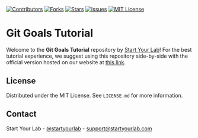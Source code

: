 [![Contributors][contributors-shield]][contributors-url]
[![Forks][forks-shield]][forks-url]
[![Stars][stars-shield]][stars-url]
[![Issues][issues-shield]][issues-url]
[![MIT License][license-shield]][license-url]

# Git Goals Tutorial

Welcome to the **Git Goals Tutorial** repository by [Start Your Lab](https://www.startyourlab.com)!
For the best tutorial experience, we suggest using this repository side-by-side with the official version
hosted on our website at [this link](https://www.startyourlab.com/docs/tutorials/git-goals).

<!-- LICENSE -->
## License

Distributed under the MIT License. See `LICENSE.md` for more information.

<!-- CONTACT -->
## Contact

Start Your Lab - [@startyourlab](https://twitter.com/startyourlab) - support@startyourlab.com

<!-- MARKDOWN LINKS & IMAGES -->
<!-- https://www.markdownguide.org/basic-syntax/#reference-style-links -->
[contributors-shield]: https://img.shields.io/github/contributors/startyourlab/git-goals-tutorial?style=for-the-badge
[contributors-url]: https://github.com/startyourlab/git-goals-tutorial/graphs/contributors
[forks-shield]: https://img.shields.io/github/forks/startyourlab/git-goals-tutorial?style=for-the-badge
[forks-url]: https://github.com/staryourlab/git-goals-tutorial/network/members
[stars-shield]: https://img.shields.io/github/stars/startyourlab/git-goals-tutorial?style=for-the-badge
[stars-url]: https://github.com/staryourlab/git-goals-tutorial/stargazers
[issues-shield]: https://img.shields.io/github/issues/startyourlab/git-goals-tutorial?style=for-the-badge
[issues-url]: https://github.com/staryourlab/git-goals-tutorial/issues
[license-shield]: https://img.shields.io/github/license/startyourlab/git-goals-tutorial?style=for-the-badge
[license-url]: https://github.com/startyourlab/git-goals-tutorial/blob/main/LICENSE.md
